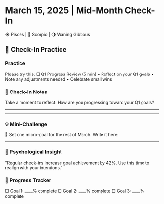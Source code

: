 # March 15, 2025 | Mid-Month Check-In
☀️ Pisces | 🌙 Scorpio | 🌖 Waning Gibbous

## 🌱 Check-In Practice

### Practice
Please try this:
□ Q1 Progress Review (5 min)
  • Reflect on your Q1 goals
  • Note any adjustments needed
  • Celebrate small wins

### 📝 Check-In Notes
Take a moment to reflect:
How are you progressing toward your Q1 goals?
_______________________
_______________________

### 💡 Mini-Challenge
🎯 Set one micro-goal for the rest of March. Write it here:
_______________________

### 💫 Psychological Insight
"Regular check-ins increase goal achievement by 42%. Use this time to realign with your intentions."

### 🌟 Progress Tracker
□ Goal 1: ____% complete
□ Goal 2: ____% complete
□ Goal 3: ____% complete 